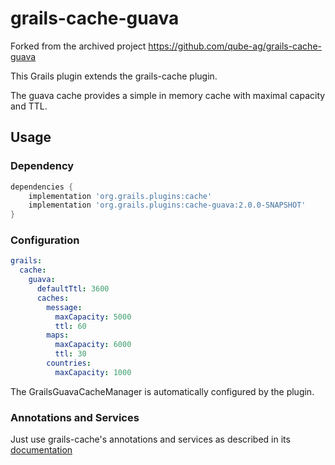 # grails-cache-guava

Forked from the archived project https://github.com/qube-ag/grails-cache-guava

This Grails plugin extends the grails-cache plugin.

The guava cache provides a simple in memory cache with maximal capacity and TTL.


## Usage

### Dependency

```groovy
dependencies {
    implementation 'org.grails.plugins:cache'
    implementation 'org.grails.plugins:cache-guava:2.0.0-SNAPSHOT'
}
```

### Configuration

```yaml
grails:
  cache:
    guava:            
      defaultTtl: 3600
      caches:
        message:
          maxCapacity: 5000
          ttl: 60
        maps:
          maxCapacity: 6000
          ttl: 30
        countries:
          maxCapacity: 1000
```

The GrailsGuavaCacheManager is automatically configured by the plugin.

### Annotations and Services

Just use grails-cache's annotations and services as described in 
its [documentation](http://grails-plugins.github.io/grails-cache/snapshot/guide/index.html)
